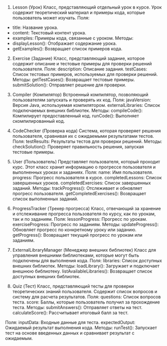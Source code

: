 1. Lesson (Урок)
Класс, представляющий отдельный урок в курсе. Урок содержит теоретический материал и примеры кода, которые пользователь может изучать.
Поля:
- title: Название урока.
- content: Текстовый контент урока.
- examples: Примеры кода, связанные с уроком.
Методы:
- displayLesson(): Отображает содержание урока.
- getExamples(): Возвращает список примеров кода.

2. Exercise (Задание)
Класс, представляющий задание, которое содержит описание и тестовые примеры для проверки решений пользователя.
Поля:
description: Описание задания.
testCases: Список тестовых примеров, используемых для проверки решений.
Методы:
getTestCases(): Возвращает тестовые примеры.
submitSolution(): Отправляет решение для проверки.

3. Compiler (Компилятор)
Встроенный компилятор, позволяющий пользователям запускать и проверять их код.
Поля:
javaVersion: Версия Java, используемая компилятором.
externalLibraries: Список подключаемых внешних библиотек.
Методы:
compileCode(): Компилирует предоставленный код.
runCode(): Выполняет скомпилированный код.

4. CodeChecker (Проверка кода)
Система, которая проверяет решения пользователя, сравнивая их с ожидаемыми результатами тестов.
Поля:
testResults: Результаты тестов для проверки решений.
Методы:
checkSolution(): Проверяет правильность решения, запуская тестовые примеры.

5. User (Пользователь)
Представляет пользователя, который проходит курс. Этот класс хранит информацию о прогрессе пользователя и выполненных уроках и заданиях.
Поля:
name: Имя пользователя.
progress: Прогресс пользователя в курсе.
completedLessons: Список завершенных уроков.
completedExercises: Список завершенных заданий.
Методы:
trackProgress(): Отслеживает и обновляет прогресс пользователя.
getCompletedExercises(): Возвращает список выполненных заданий.
6. ProgressTracker (Трекер прогресса)
Класс, отвечающий за хранение и отслеживание прогресса пользователя по курсу, как по урокам, так и по заданиям.
Поля:
lessonProgress: Прогресс по урокам.
exerciseProgress: Прогресс по заданиям.
Методы:
updateProgress(): Обновляет прогресс по конкретному уроку или заданию.
getProgress(): Возвращает текущий прогресс по урокам или заданиям.
7. ExternalLibraryManager (Менеджер внешних библиотек)
Класс для управления внешними библиотеками, которые могут быть подключены для выполнения кода.
Поля:
libraries: Список доступных внешних библиотек.
Методы:
loadLibrary(): Загружает и подключает внешнюю библиотеку.
listAvailableLibraries(): Возвращает список доступных внешних библиотек.

8. Quiz (Тест)
Класс, представляющий тесты для проверки теоретических знаний пользователя. Содержит список вопросов и систему для расчета результатов.
Поля:
questions: Список вопросов теста.
score: Баллы, которые пользователь получил за прохождение теста.
Методы:
submitAnswers(): Отправляет ответы на тест.
calculateScore(): Рассчитывает итоговый балл за тест.

Поля:
inputData: Входные данные для теста.
expectedOutput: Ожидаемый результат выполнения кода.
Методы:
runTest(): Запускает тест на основе введенных данных и сравнивает результат с ожидаемым.
